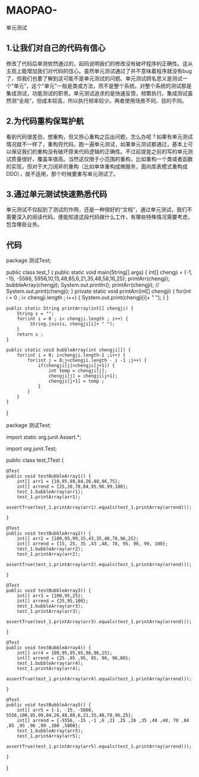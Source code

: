 # MAOPAO-
单元测试
## 1.让我们对自己的代码有信心
修改了代码后单测依然通过的，起码说明我们的修改没有破坏程序的正确性。这从主观上能增加我们对代码的信心。虽然单元测试通过了并不意味着程序就没有bug了，但我们也要了解到这可能不是单元测试的问题。单元测试顾名思义是测试一个”单元”，这个”单元”一般是类或方法，而不是整个系统。对整个系统的测试那是集成测试，功能测试的职责。单元测试追求的是快速反馈，频繁执行。集成测试虽然测“全局”，但成本较高，所以执行频率较少。两者使用场景不同，目的不同。
## 2.为代码重构保驾护航
看到代码很差劲，想重构，但又担心重构之后出问题，怎么办呢？如果有单元测试情况就不一样了，重构完代码，跑一遍单元测试，如果单元测试都通过，基本上可以保证我们的重构没有破坏原来代码逻辑的正确性。不过前提是之前的写的单元测试质量很好，覆盖率很高。当然这仅限于小范围的重构，比如重构一个类或者函数的实现，但对于大刀阔斧的重构（比如单体重构成微服务，面向库表模式重构成DDD），就不适用，那个时候要重写单元测试了。
## 3.通过单元测试快速熟悉代码
单元测试不仅起到了测试的作用，还是一种很好的“文档”，通过单元测试，我们不需要深入的阅读代码，便能知道这段代码做什么工作，有哪些特殊情况需要考虑，包含哪些业务。

## 代码
package 测试Test;

public class test_1 {
	public static void main(String[] args) {
		int[] chengji = {-1, -15, -5586, 5956,10,15,48,85,6,21,35,48,58,16,25};
     	printArr(chengji);
		bubbleArray(chengji);
		System.out.println();
		printArr(chengji);
//		System.out.print(chengji);
	}
		private static void printArr(int[] chengji) {
			for(int i = 0 ; i< chengji.length ; i++) {
				 System.out.print(chengji[i]+ " ");
			}
		}
	
	
	public static String printArray(int[] chengji) {
		String s = "";
		for(int i = 0 ; i< chengji.length ; i++) {
			 String.join(s, chengji[i]+ " ");
		}
		return s ;
	}
	
	public static void bubbleArray(int chengji[]) {
		for(int i = 0; i<chengji.length-1 ;i++) {
			for(int j = 0;j<chengji.length - i -1 ;j++) {
				if(chengji[j]>chengji[j+1]) {
					int temp = chengji[j];
					chengji[j] = chengji[j+1];
					chengji[j+1] = temp ;
				}
			}
		}
	}
}


package 测试Test;

import static org.junit.Assert.*;

import org.junit.Test;

public class test_1Test {

	@Test
	public void testBubbleArray1() {
		int[] arr1 = {10,95,89,84,26,88,96,75};
		int[] arrend = {25,26,78,84,95,96,99,100};
		test_1.bubbleArray(arr1);
		test_1.printArray(arr1);
		assertTrue(test_1.printArray(arr1).equals(test_1.printArray(arrend)));
				
	}

	@Test
	public void testBubbleArray2() {
		int[] arr2 = {100,95,99,15,43,35,48,78,96,25};
		int[] arrend = {15, 25, 35 ,43 ,48, 78, 95, 96, 99, 100};
		test_1.bubbleArray(arr2);
		test_1.printArray(arr2);
		assertTrue(test_1.printArray(arr2).equals(test_1.printArray(arrend)));
		
	}

	@Test
	public void testBubbleArray3() {
		int[] arr3 = {100,95,25};
		int[] arrend = {25,95,100};
		test_1.bubbleArray(arr3);
		test_1.printArray(arr3);
		assertTrue(test_1.printArray(arr3).equals(test_1.printArray(arrend)));
		
	}

	@Test
	public void testBubbleArray4() {
		int[] arr4 = {80,95,95,95,96,96,25};
		int[] arrend = {25 ,95 ,95, 95, 96, 96,80};
		test_1.bubbleArray(arr4);
		test_1.printArray(arr4);
		assertTrue(test_1.printArray(arr4).equals(test_1.printArray(arrend)));
		
	}

	@Test
	public void testBubbleArray5() {
		int[] arr5 = {-1, -15, -5800, 5556,100,95,99,84,26,48,88,6,21,35,48,78,96,25};
		int[] arrend = {-5556, -15 ,-1 ,6 ,21 ,25 ,26 ,35 ,48 ,48, 78 ,84 ,85 ,95 ,96 ,99 ,100 ,5800};
		test_1.bubbleArray(arr5);
		test_1.printArray(arr5);
		assertTrue(test_1.printArray(arr5).equals(test_1.printArray(arrend)));
		
	}

	

}

